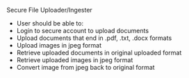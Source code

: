Secure File Uploader/Ingester

<ul>
  <li>User should be able to: </li>
  <li>Login to secure account to upload documents </li>
  <li>Upload documents that end in .pdf, .txt, .docx formats </li>
  <li>Upload images in jpeg format</li>
  <li>Retrieve uploaded documents in original uploaded format</li>
  <li>Retrieve uploaded images in jpeg format</li>
  <li>Convert image from jpeg back to original format</li>

</ul>
